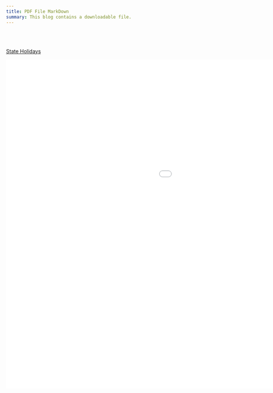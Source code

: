 ```yaml
---
title: PDF File MarkDown
summary: This blog contains a downloadable file.
---
```

<br />
<br />



[State Holidays][filename1]

[filename1]: /img/state_holidays.pdf

<div>
<embed src = "/img/state_holidays.pdf" width="1440px" height = "900px" />
</div>

<br />